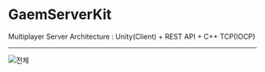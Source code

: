 # GaemServerKit
Multiplayer Server Architecture : Unity(Client) + REST API + C++ TCP(IOCP)

---

![전체](https://github.com/user-attachments/assets/6f938566-e37b-4383-a815-3e92d6398667)

